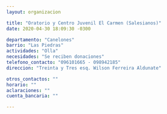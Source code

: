 ```yaml
---
layout: organizacion

title: "Oratorio y Centro Juvenil El Carmen (Salesianos)"
date: 2020-04-30 18:09:30 -0300

departamento: "Canelones"
barrio: "Las Piedras"
actividades: "Olla"
necesidades: "Se reciben donaciones"
telefono_contacto: "096101665 - 098942185"
direccion: "Treinta y Tres esq. Wilson Ferreira Aldunate"

otros_contactos: ""
horario: ""
aclaraciones: ""
cuenta_bancaria: ""

---
```

